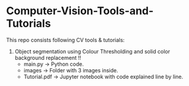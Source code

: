 # Computer-Vision-Tools-and-Tutorials
This repo consists following CV tools & tutorials:

1. Object segmentation using Colour Thresholding and solid color background replacement !!
   * main.py -> Python code.
   * images -> Folder with 3 images inside.
   * Tutorial.pdf -> Jupyter notebook with code explained line by line.
